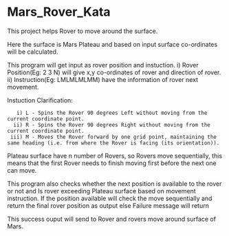 # Mars_Rover_Kata

This project helps Rover to move around the surface.

Here the surface is Mars Plateau and based on input surface co-ordinates will be calculated.

This program will get input as rover position and instuction.
         i) Rover Position(Eg: 2 3 N) will give x,y co-ordinates of rover and direction of rover.
         ii) Instruction(Eg: LMLMLMLMM) have the information of rover next movement.
         
Instuction Clarification:
 
       i) L - Spins the Rover 90 degrees Left without moving from the current coordinate point.
      ii) R - Spins the Rover 90 degrees Right without moving from the current coordinate point.
     iii) M - Moves the Rover forward by one grid point, maintaining the same heading (i.e. from where the Rover is facing (its orientation)).
     
Plateau surface have n number of Rovers, so Rovers move sequentially, this means that the first Rover needs to finish moving first before the next one can move.

This program also checks whether the next position is available to the rover or not and Is rover exceeding Plateau surface based on movement instruction.
If the position available will check the move sequentially and return the final rover position as output else Failure message will return

This success ouput will send to Rover and rovers move around surface of Mars.
    
